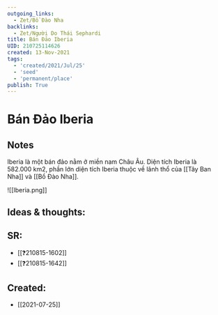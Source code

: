 ```yaml
---
outgoing_links:
  - Zet/Bồ Đào Nha
backlinks:
  - Zet/Người Do Thái Sephardi
title: Bán Đảo Iberia
UID: 210725114626
created: 13-Nov-2021
tags:
  - 'created/2021/Jul/25'
  - 'seed'
  - 'permanent/place'
publish: True
---
```

# Bán Đảo Iberia

## Notes
Iberia là một bán đảo nằm ở miền nam Châu Âu. Diện tích Iberia là 582.000 km2, phần lớn diện tích Iberia thuộc về lãnh thổ của [[Tây Ban Nha]] và [[Bồ Đào Nha]].

![[Iberia.png]]

## Ideas & thoughts:
## SR:
- [[❓210815-1602]]
- [[❓210815-1642]]

## Created:
- [[2021-07-25]]

